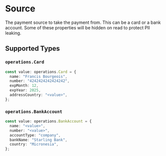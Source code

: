 # Source

The payment source to take the payment from. This can be a card or a bank account. Some of these properties will be hidden on read to protect PII leaking.


## Supported Types

### `operations.Card`

```typescript
const value: operations.Card = {
  name: "Francis Bourgeois",
  number: "4242424242424242",
  expMonth: 12,
  expYear: 2025,
  addressCountry: "<value>",
};
```

### `operations.BankAccount`

```typescript
const value: operations.BankAccount = {
  name: "<value>",
  number: "<value>",
  accountType: "company",
  bankName: "Starling Bank",
  country: "Micronesia",
};
```

